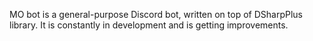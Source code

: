 MO bot is a general-purpose Discord bot, written on top of DSharpPlus library. It is constantly in development and is getting improvements.
